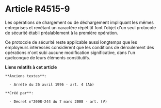 # Article R4515-9

Les opérations de chargement ou de déchargement impliquant les mêmes entreprises et revêtant un caractère répétitif font
l'objet d'un seul protocole de sécurité établi préalablement à la première opération.

Ce protocole de sécurité reste applicable aussi longtemps que les employeurs intéressés considèrent que les conditions de
déroulement des opérations n'ont subi aucune modification significative, dans l'un quelconque de leurs éléments constitutifs.

**Liens relatifs à cet article**

	**Anciens textes**:

	  - Arrêté du 26 avril 1996 - art. 4 (Ab)

	**Créé par**:

	  - Décret n°2008-244 du 7 mars 2008 - art. (V)
